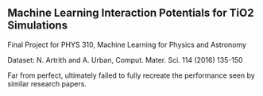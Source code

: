## Machine Learning Interaction Potentials for TiO2 Simulations

Final Project for PHYS 310, Machine Learning for Physics and Astronomy

Dataset: N. Artrith and A. Urban, Comput. Mater. Sci. 114 (2016) 135-150

Far from perfect, ultimately failed to fully recreate the performance seen by similar research papers.

